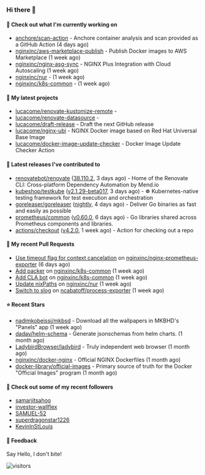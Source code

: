 ### Hi there 👋

#### 👷 Check out what I'm currently working on

- [anchore/scan-action](https://github.com/anchore/scan-action) - Anchore container analysis and scan provided as a GitHub Action (4 days ago)
- [nginxinc/aws-marketplace-publish](https://github.com/nginxinc/aws-marketplace-publish) - Publish Docker images to AWS Marketplace (1 week ago)
- [nginxinc/nginx-asg-sync](https://github.com/nginxinc/nginx-asg-sync) - NGINX Plus Integration with Cloud Autoscaling  (1 week ago)
- [nginxinc/nur](https://github.com/nginxinc/nur) -  (1 week ago)
- [nginxinc/k8s-common](https://github.com/nginxinc/k8s-common) -  (1 week ago)

#### 🌱 My latest projects

- [lucacome/renovate-kustomize-remote](https://github.com/lucacome/renovate-kustomize-remote) - 
- [lucacome/renovate-datasource](https://github.com/lucacome/renovate-datasource) - 
- [lucacome/draft-release](https://github.com/lucacome/draft-release) - Draft the next GitHub release
- [lucacome/nginx-ubi](https://github.com/lucacome/nginx-ubi) - NGINX Docker image based on Red Hat Universal Base Image
- [lucacome/docker-image-update-checker](https://github.com/lucacome/docker-image-update-checker) - Docker Image Update Checker Action

#### 🔭 Latest releases I've contributed to

- [renovatebot/renovate](https://github.com/renovatebot/renovate) ([38.110.2](https://github.com/renovatebot/renovate/releases/tag/38.110.2), 3 days ago) - Home of the Renovate CLI: Cross-platform Dependency Automation by Mend.io
- [kubeshop/testkube](https://github.com/kubeshop/testkube) ([v2.1.29-beta017](https://github.com/kubeshop/testkube/releases/tag/v2.1.29-beta017), 3 days ago) - ☸️ Kubernetes-native testing framework for test execution and orchestration
- [goreleaser/goreleaser](https://github.com/goreleaser/goreleaser) ([nightly](https://github.com/goreleaser/goreleaser/releases/tag/nightly), 4 days ago) - Deliver Go binaries as fast and easily as possible
- [prometheus/common](https://github.com/prometheus/common) ([v0.60.0](https://github.com/prometheus/common/releases/tag/v0.60.0), 6 days ago) - Go libraries shared across Prometheus components and libraries.
- [actions/checkout](https://github.com/actions/checkout) ([v4.2.0](https://github.com/actions/checkout/releases/tag/v4.2.0), 1 week ago) - Action for checking out a repo

#### 🔨 My recent Pull Requests

- [Use timeout flag for context cancelation](https://github.com/nginxinc/nginx-prometheus-exporter/pull/868) on [nginxinc/nginx-prometheus-exporter](https://github.com/nginxinc/nginx-prometheus-exporter) (6 days ago)
- [Add packer](https://github.com/nginxinc/k8s-common/pull/38) on [nginxinc/k8s-common](https://github.com/nginxinc/k8s-common) (1 week ago)
- [Add CLA bot](https://github.com/nginxinc/k8s-common/pull/36) on [nginxinc/k8s-common](https://github.com/nginxinc/k8s-common) (1 week ago)
- [Update nixPaths](https://github.com/nginxinc/nur/pull/10) on [nginxinc/nur](https://github.com/nginxinc/nur) (1 week ago)
- [Switch to slog](https://github.com/ncabatoff/process-exporter/pull/317) on [ncabatoff/process-exporter](https://github.com/ncabatoff/process-exporter) (1 week ago)

#### ⭐ Recent Stars

- [nadimkobeissi/mkbsd](https://github.com/nadimkobeissi/mkbsd) - Download all the wallpapers in MKBHD&#39;s &#34;Panels&#34; app (1 week ago)
- [dadav/helm-schema](https://github.com/dadav/helm-schema) - Generate jsonschemas from helm charts. (1 month ago)
- [LadybirdBrowser/ladybird](https://github.com/LadybirdBrowser/ladybird) - Truly independent web browser (1 month ago)
- [nginxinc/docker-nginx](https://github.com/nginxinc/docker-nginx) - Official NGINX Dockerfiles (1 month ago)
- [docker-library/official-images](https://github.com/docker-library/official-images) - Primary source of truth for the Docker &#34;Official Images&#34; program (1 month ago)

#### 👯 Check out some of my recent followers

- [samarjitsahoo](https://github.com/samarjitsahoo)
- [investor-wallflex](https://github.com/investor-wallflex)
- [SAMUEL-52](https://github.com/SAMUEL-52)
- [superdragonstar1226](https://github.com/superdragonstar1226)
- [KevinInStLouis](https://github.com/KevinInStLouis)

#### 💬 Feedback

Say Hello, I don't bite!

![visitors](https://visitor-badge.laobi.icu/badge?page_id=lucacome.visitor-badge)
#
